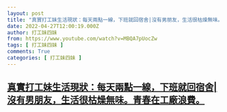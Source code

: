 ```yaml
---
layout: post
title: "真實打工妹生活現狀：每天兩點一線，下班就回宿舍|沒有男朋友，生活很枯燥無味。青春在工廠浪費。"
date: 2022-04-27T12:00:19.000Z
author: 打工妹四妹
from: https://www.youtube.com/watch?v=MBQA7pUocZw
tags: [ 打工妹四妹 ]
comments: True
categories: [ 打工妹四妹 ]
---
```

<!--1651060819000-->
[真實打工妹生活現狀：每天兩點一線，下班就回宿舍|沒有男朋友，生活很枯燥無味。青春在工廠浪費。](https://www.youtube.com/watch?v=MBQA7pUocZw)
------

<div>

</div>

